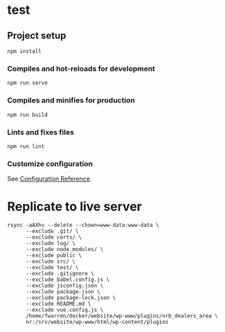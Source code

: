 # test

## Project setup
```
npm install
```

### Compiles and hot-reloads for development
```
npm run serve
```

### Compiles and minifies for production
```
npm run build
```

### Lints and fixes files
```
npm run lint
```

### Customize configuration
See [Configuration Reference](https://cli.vuejs.org/config/).

# Replicate to live server
```
rsync -aAXhv --delete --chown=www-data:www-data \
      --exclude .git/ \
      --exclude certs/ \
      --exclude log/ \
      --exclude node_modules/ \
      --exclude public \
      --exclude src/ \
      --exclude test/ \
      --exclude .gitignore \
      --exclude babel.config.js \
      --exclude jsconfig.json \
      --exclude package.json \
      --exclude package-lock.json \
      --exclude README.md \
      --exclude vue.config.js \
      /home/fwarren/docker/website/wp-www/plugins/nrb_dealers_area \
      nr:/srv/website/wp-www/html/wp-content/plugins
```
